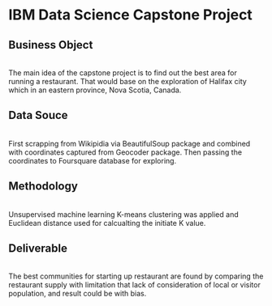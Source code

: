 # IBM Data Science Capstone Project

## Business Object
<br>The main idea of the capstone project is to find out the best area for running a restaurant. That would base on the exploration of Halifax city which in an eastern province, Nova Scotia, Canada.
## Data Souce
<br>First scrapping from Wikipidia via BeautifulSoup package and combined with coordinates captured from Geocoder package. Then passing the coordinates to Foursquare database for exploring.
## Methodology
<br>Unsupervised machine learning K-means clustering was applied and Euclidean distance used for calcualting the initiate K value.
## Deliverable
<br>The best communities for starting up restaurant are found by comparing the restaurant supply with limitation that lack of consideration of local or visitor population, and result could be with bias.
